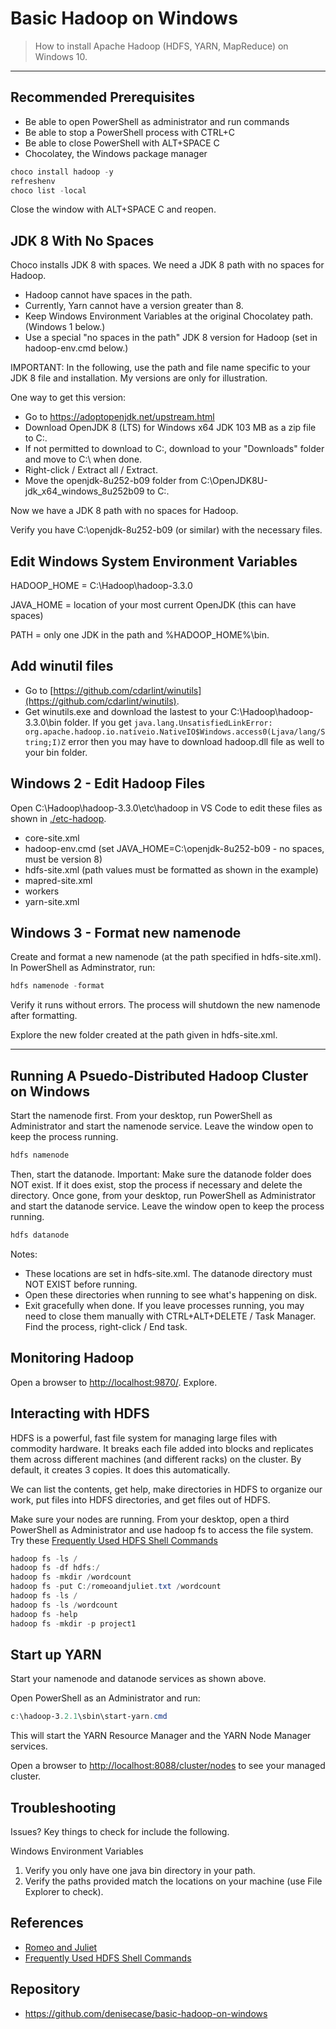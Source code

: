 # Basic Hadoop on Windows

> How to install Apache Hadoop (HDFS, YARN, MapReduce) on Windows 10.

---

## Recommended Prerequisites

- Be able to open PowerShell as administrator and run commands
- Be able to stop a PowerShell process with CTRL+C
- Be able to close PowerShell with ALT+SPACE C
- Chocolatey, the Windows package manager

```PowerShell
choco install hadoop -y
refreshenv
choco list -local
```
Close the window with ALT+SPACE C and reopen. 

## JDK 8 With No Spaces

Choco installs JDK 8 with spaces. We need a JDK 8 path with no spaces for Hadoop. 

- Hadoop cannot have spaces in the path.
- Currently, Yarn cannot have a version greater than 8.
- Keep Windows Environment Variables at the original Chocolatey path. (Windows 1 below.)
- Use a special "no spaces in the path" JDK 8 version for Hadoop (set in hadoop-env.cmd below.)

IMPORTANT: In the following, use the path and file name specific to your JDK 8 file and installation. 
My versions are only for illustration. 

One way to get this version:

- Go to https://adoptopenjdk.net/upstream.html
- Download OpenJDK 8 (LTS) for Windows x64 JDK 103 MB as a zip file to C:.
- If not permitted to download to C:, download to your "Downloads" folder and move to C:\ when done.
- Right-click / Extract all / Extract.
- Move the openjdk-8u252-b09 folder from C:\OpenJDK8U-jdk_x64_windows_8u252b09 to C:.

Now we have a JDK 8 path with no spaces for Hadoop.

Verify you have C:\openjdk-8u252-b09 (or similar) with the necessary files. 

## Edit Windows System Environment Variables

HADOOP_HOME = C:\Hadoop\hadoop-3.3.0

JAVA_HOME = location of your most current OpenJDK (this can have spaces)

PATH = only one JDK in the path and %HADOOP_HOME%\bin.

## Add winutil files

- Go to [https://github.com/cdarlint/winutils](https://github.com/cdarlint/winutils).
- Get winutils.exe and download the lastest to your C:\Hadoop\hadoop-3.3.0\bin folder. If you get ```java.lang.UnsatisfiedLinkError: org.apache.hadoop.io.nativeio.NativeIO$Windows.access0(Ljava/lang/String;I)Z``` error then you may have to download hadoop.dll file as well to your bin folder.

## Windows 2 - Edit Hadoop Files

Open C:\Hadoop\hadoop-3.3.0\etc\hadoop in VS Code to edit these files as shown in [./etc-hadoop](./etc-hadoop).

- core-site.xml
- hadoop-env.cmd (set JAVA_HOME=C:\openjdk-8u252-b09 - no spaces, must be version 8)
- hdfs-site.xml (path values must be formatted as shown in the example)
- mapred-site.xml
- workers
- yarn-site.xml

## Windows 3 - Format new namenode

Create and format a new namenode (at the path specified in hdfs-site.xml). In PowerShell as Adminstrator, run:

```PowerShell
hdfs namenode -format
```

Verify it runs without errors. The process will shutdown the new namenode after formatting. 

Explore the new folder created at the path given in hdfs-site.xml.

---

## Running A Psuedo-Distributed Hadoop Cluster on Windows

Start the namenode first. From your desktop, run PowerShell as Administrator and start the namenode service. Leave the window open to keep the process running.

```PowerShell
hdfs namenode
```

Then, start the datanode. Important: Make sure the datanode folder does NOT exist. If it does exist, stop the process if necessary and delete the directory. Once gone, from your desktop, run PowerShell as Administrator and start the datanode service. Leave the window open to keep the process running.

```PowerShell
hdfs datanode
```

Notes:

- These locations are set in hdfs-site.xml. The datanode directory must NOT EXIST before running.
- Open these directories when running to see what's happening on disk.
- Exit gracefully when done. If you leave processes running, you may need to close them manually with CTRL+ALT+DELETE / Task Manager. Find the process, right-click / End task.

## Monitoring Hadoop

Open a browser to <http://localhost:9870/>. Explore.

## Interacting with HDFS

HDFS is a powerful, fast file system for managing large files with commodity hardware. It breaks each file added into blocks and replicates them across different machines (and different racks) on the cluster. By default, it creates 3 copies. It does this automatically. 

We can list the contents, get help, make directories in HDFS to organize our work, put files into HDFS directories, and get files out of HDFS.

Make sure your nodes are running. From your desktop, open a third PowerShell as Administrator and use hadoop fs to access the file system. Try these [Frequently Used HDFS Shell Commands](https://stepupanalytics.com/frequently-used-hdfs-shell-commands/)

```PowerShell
hadoop fs -ls /
hadoop fs -df hdfs:/
hadoop fs -mkdir /wordcount
hadoop fs -put C:/romeoandjuliet.txt /wordcount
hadoop fs -ls /
hadoop fs -ls /wordcount
hadoop fs -help
hadoop fs -mkdir -p project1
```

## Start up YARN

Start your namenode and datanode services as shown above.

Open PowerShell as an Administrator and run: 

```PowerShell
c:\hadoop-3.2.1\sbin\start-yarn.cmd
```

This will start the YARN Resource Manager and the YARN Node Manager services.

Open a browser to <http://localhost:8088/cluster/nodes> to see your managed cluster. 

## Troubleshooting

Issues?  Key things to check for include the following.

Windows Environment Variables

1. Verify you only have one java bin directory in your path.
2. Verify the paths provided match the locations on your machine (use File Explorer to check). 

## References

- [Romeo and Juliet](http://shakespeare.mit.edu/romeo_juliet/full.html)
- [Frequently Used HDFS Shell Commands](https://stepupanalytics.com/frequently-used-hdfs-shell-commands/)

## Repository

- <https://github.com/denisecase/basic-hadoop-on-windows>
